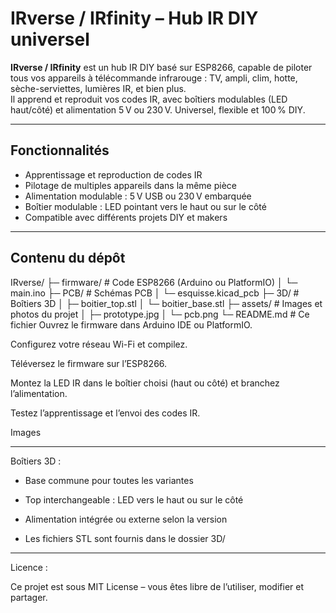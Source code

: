 # IRverse / IRfinity – Hub IR DIY universel

**IRverse / IRfinity** est un hub IR DIY basé sur ESP8266, capable de piloter tous vos appareils à télécommande infrarouge : TV, ampli, clim, hotte, sèche-serviettes, lumières IR, et bien plus.  
Il apprend et reproduit vos codes IR, avec boîtiers modulables (LED haut/côté) et alimentation 5 V ou 230 V. Universel, flexible et 100 % DIY.

---

## Fonctionnalités
- Apprentissage et reproduction de codes IR
- Pilotage de multiples appareils dans la même pièce
- Alimentation modulable : 5 V USB ou 230 V embarquée
- Boîtier modulable : LED pointant vers le haut ou sur le côté
- Compatible avec différents projets DIY et makers

---

## Contenu du dépôt
IRverse/
├─ firmware/ # Code ESP8266 (Arduino ou PlatformIO)
│ └─ main.ino
├─ PCB/ # Schémas PCB
│ └─ esquisse.kicad_pcb
├─ 3D/ # Boîtiers 3D
│ ├─ boitier_top.stl
│ └─ boitier_base.stl
├─ assets/ # Images et photos du projet
│ ├─ prototype.jpg
│ └─ pcb.png
└─ README.md # Ce fichier
Ouvrez le firmware dans Arduino IDE ou PlatformIO.

Configurez votre réseau Wi-Fi et compilez.

Téléversez le firmware sur l’ESP8266.

Montez la LED IR dans le boîtier choisi (haut ou côté) et branchez l’alimentation.

Testez l’apprentissage et l’envoi des codes IR.

Images


__________________________________________________________________________________

Boîtiers 3D :

- Base commune pour toutes les variantes

- Top interchangeable : LED vers le haut ou sur le côté

- Alimentation intégrée ou externe selon la version

- Les fichiers STL sont fournis dans le dossier 3D/


__________________________________________________________________________________

Licence :

Ce projet est sous MIT License – vous êtes libre de l’utiliser, modifier et partager.
